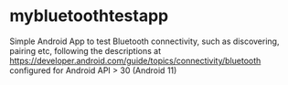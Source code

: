 # mybluetoothtestapp

Simple Android App to test Bluetooth connectivity, such as discovering, pairing etc,
following the descriptions at https://developer.android.com/guide/topics/connectivity/bluetooth
configured for Android API > 30 (Android 11)
